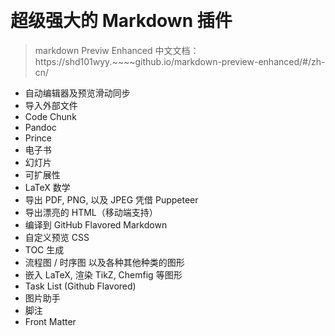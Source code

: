 ﻿﻿
# 超级强大的 Markdown 插件
>markdown Previw Enhanced
中文文档：https://shd101wyy.~~~~github.io/markdown-preview-enhanced/#/zh-cn/

* 自动编辑器及预览滑动同步
* 导入外部文件
* Code Chunk
* Pandoc
* Prince
* 电子书
* 幻灯片
* 可扩展性
* LaTeX 数学
* 导出 PDF, PNG, 以及 JPEG 凭借 Puppeteer
* 导出漂亮的 HTML（移动端支持）
* 编译到 GitHub Flavored Markdown
* 自定义预览 CSS
* TOC 生成
* 流程图 / 时序图 以及各种其他种类的图形
* 嵌入 LaTeX, 渲染 TikZ, Chemfig 等图形
* Task List (Github Flavored)
* 图片助手
* 脚注
* Front Matter




